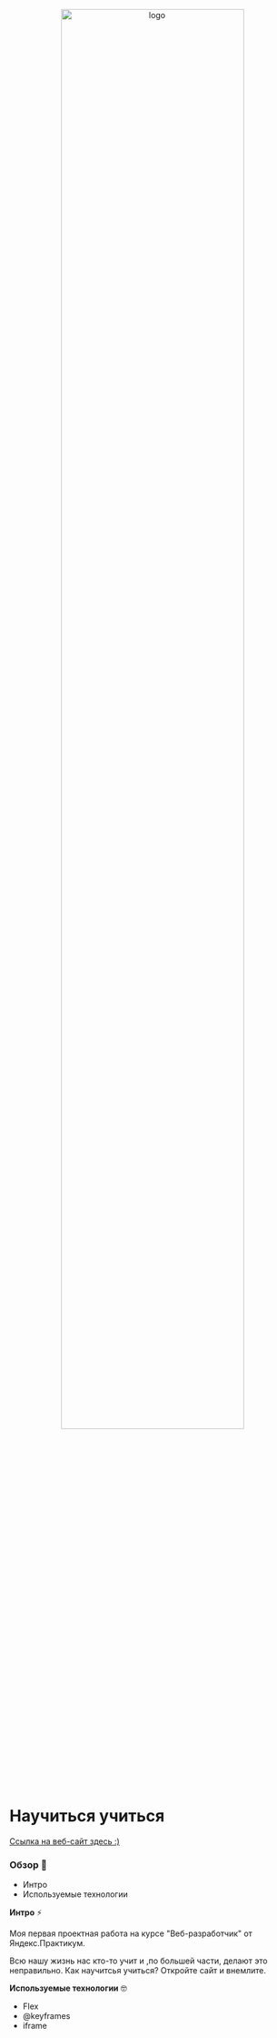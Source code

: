 <p align = "center"><img src = "https://1.bp.blogspot.com/-AAl_KXpH4Zc/V7Ii5CZ8bXI/AAAAAAAAABg/xRCvJnC88IY23WElGt_EvplQXwKVKrjGgCLcB/w1200-h630-p-k-no-nu/crown-point-community-library-homework-help-clipart.png" alt = "logo" width = "80%"></p>

# Научиться учиться

[Ссылка на веб-сайт здесь :)](https://oleestral.github.io/how-to-learn/index.html)

### Обзор 🧐
* Интро
* Используемые технологии

**Интро** ⚡️

Моя первая проектная работа на курсе "Веб-разработчик" от Яндекс.Практикум.

Всю нашу жизнь нас кто-то учит и ,по большей части, делают это неправильно. Как научитсья учиться? Откройте сайт и внемлите.

**Используемые технологии** 🤓
* Flex
* @keyframes
* iframe

